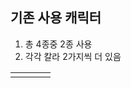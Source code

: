 ## 기존 사용 캐릭터 
1) 총 4종중 2종 사용
2) 각각 칼라 2가지씩 더 있음

<table width = 100%>
  <tr>
    <td width = 25% > 
      <img href ="image/Ch/Ice_1p.png">
    </td>
  </tr>
</table>
